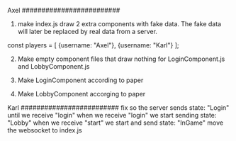 Axel
#########################


1. make index.js draw 2 extra components with fake data. The fake data will later be replaced by real data from a server.
<LoginComponent />

const players = [
    {username: "Axel"},
    {username: "Karl"}
];

<LobbyComponent players={players}>

2. Make empty component files that draw nothing for LoginComponent.js and LobbyComponent.js

3. Make LoginComponent according to paper

4. Make LobbyComponent accorging to paper

Karl
#########################
fix so the server sends state: "Login" until we receive "login"
when we receive "login" we start sending state: "Lobby"
when we receive "start" we start and send state: "InGame"
move the websocket to index.js